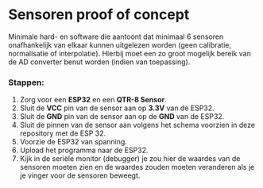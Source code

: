 # Sensoren proof of concept

Minimale hard- en software die aantoont dat minimaal 6 sensoren onafhankelijk van elkaar kunnen uitgelezen worden (geen calibratie, normalisatie of interpolatie). Hierbij moet een zo groot mogelijk bereik van de AD converter benut worden (indien van toepassing).

### Stappen:
1. Zorg voor een **ESP32** en een **QTR-8 Sensor**.
2. Sluit de **VCC** pin van de sensor aan op **3.3V** van de ESP32.
3. Sluit de **GND** pin van de sensor aan op de **GND** van de ESP32.
4. Sluit de pinnen van de sensor aan volgens het schema voorzien in deze repository met de ESP 32.
5. Voorzie de ESP32 van spanning.
6. Upload het programma naar de ESP32.
7. Kijk in de seriële monitor (debugger) je zou hier de waardes van de sensoren moeten zien en de waardes zouden moeten veranderen als je je vinger voor de sensoren beweegt.
